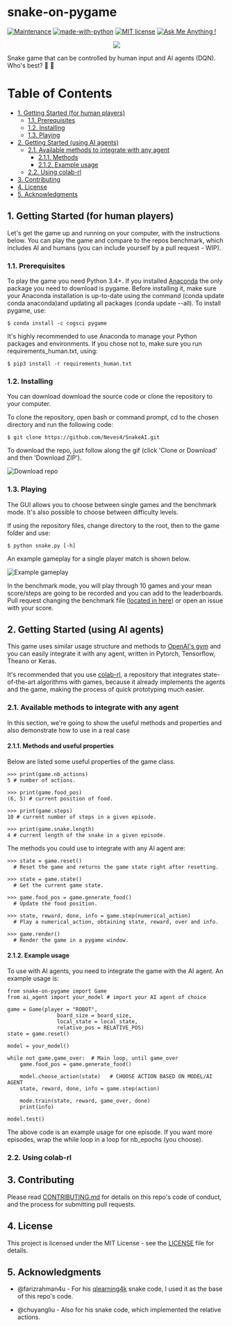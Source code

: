 snake-on-pygame
=================

[![Maintenance](https://img.shields.io/badge/Maintained%3F-yes-green.svg)](https://github.com/Neves4/snake-rl/graphs/commit-activity) [![made-with-python](https://img.shields.io/badge/Made%20with-Python-1f425f.svg)](https://www.python.org/) [![MIT license](https://img.shields.io/badge/License-MIT-blue.svg)](https://lbesson.mit-license.org/) [![Ask Me Anything !](https://img.shields.io/badge/Ask%20me-anything-1abc9c.svg)](https://GitHub.com/Neves4/ama)

<p align="center">
    <img src = "resources/images/snake_logo.png"/>
</p>

Snake game that can be controlled by human input and AI agents (DQN). Who's best? :snake: :robot:

Table of Contents
=================

* [1. Getting Started (for human players)](#getting_started-human)
    * [1.1. Prerequisites](#pre-req-human)
    * [1.2. Installing](#installing-human)
    * [1.3. Playing](#playing-human)
* [2. Getting Started (using AI agents)](#getting_started-ai)
    * [2.1. Available methods to integrate with any agent](#available-method)
        * [2.1.1. Methods](#methods)
        * [2.1.2. Example usage](#example-usage)
    * [2.2. Using colab-rl](#using-colab-rl)
* [3. Contributing](#contributing)
* [4. License](#license)
* [5. Acknowledgments](#acknowledgments)

## 1. Getting Started (for human players) <a name="getting-started-human"></a>

Let's get the game up and running on your computer, with the instructions below.
You can play the game and compare to the repos benchmark, which includes AI and
humans (you can include yourself by a pull request - WIP).

### 1.1. Prerequisites <a name="pre-req-human"></a>

To play the game you need Python 3.4+. If you installed [Anaconda](https://www.anaconda.com/) the only package
you need to download is pygame. Before installing it, make sure your Anaconda
installation is up-to-date using the command (conda update conda anaconda)and
updating all packages (conda update --all). To install pygame, use:

```
$ conda install -c cogsci pygame

```
It's highly recommended to use Anaconda to manage your Python packages and environments.
If you chose not to, make sure you run requirements_human.txt, using:

```
$ pip3 install -r requirements_human.txt
```

### 1.2. Installing <a name="installing-human"></a>

You can download download the source code or clone the repository to your computer.

To clone the repository, open bash or command prompt, cd to the chosen directory
and run the following code:

```
$ git clone https://github.com/Neves4/SnakeAI.git
```

To download the repo, just follow along the gif (click 'Clone or Download' and
then 'Download ZIP').

![Download repo](/resources/gifs/download_repo.gif)

### 1.3. Playing <a name="playing-human"></a>

The GUI allows you to choose between single games and the benchmark mode. It's
also possible to choose between difficulty levels.

If using the repository files, change directory to the root, then to the game folder
and use:

```
$ python snake.py [-h]
```

An example gameplay for a single player match is shown below.

![Example gameplay](/resources/gifs/gameplay.gif)

In the benchmark mode, you will play through 10 games and your mean score/steps
are going to be recorded and you can add to the leaderboards. Pull request
changing the benchmark file ([located in here](resources/scores.json)) or open an issue with your score.



## 2. Getting Started (using AI agents) <a name="getting-started-ai"></a>

This game uses similar usage structure and methods to [OpenAI's gym](https://github.com/openai/gym) and you
can easily integrate it with any agent, written in Pytorch, Tensorflow, Theano or Keras.

It's recommended that you use [colab-rl](https://github.com/Neves4/colab-rl), a repository that integrates
state-of-the-art algorithms with games, because it already implements the agents
and the game, making the process of quick prototyping much easier.

### 2.1. Available methods to integrate with any agent <a name="available-methods"></a>

In this section, we're going to show the useful methods and properties and also
demonstrate how to use in a real case

#### 2.1.1. Methods and useful properties <a name="methods"></a>

Below are listed some useful properties of the game class.

```
>>> print(game.nb_actions)
5 # number of actions.

>>> print(game.food_pos)
(6, 5) # current position of food.

>>> print(game.steps)
10 # current number of steps in a given episode.

>>> print(game.snake.length)
4 # current length of the snake in a given episode.
```

The methods you could use to integrate with any AI agent are:

```
>>> state = game.reset()
  # Reset the game and returns the game state right after resetting.

>>> state = game.state()
  # Get the current game state.

>>> game.food_pos = game.generate_food()
  # Update the food position.

>>> state, reward, done, info = game.step(numerical_action)
  # Play a numerical_action, obtaining state, reward, over and info.

>>> game.render()
  # Render the game in a pygame window.
```

#### 2.1.2. Example usage <a name="example-usage"></a>

To use with AI agents, you need to integrate the game with the AI agent. An
example usage is:

```
from snake-on-pygame import Game
from ai_agent import your_model # import your AI agent of choice

game = Game(player = "ROBOT",
                board_size = board_size,
                local_state = local_state,
                relative_pos = RELATIVE_POS)
state = game.reset()

model = your_model()

while not game.game_over:  # Main loop, until game_over
    game.food_pos = game.generate_food()

    model.choose_action(state)   # CHOOSE ACTION BASED ON MODEL/AI AGENT
    state, reward, done, info = game.step(action)

    mode.train(state, reward, game_over, done)
    print(info)

model.test()
```

The above code is an example usage for one episode. If you want more episodes,
wrap the while loop in a loop for nb_epochs (you choose).

### 2.2. Using colab-rl <a name="using-colab-rl"></a>

## 3. Contributing <a name="contributing"></a>

Please read [CONTRIBUTING.md](https://gist.github.com/PurpleBooth/b24679402957c63ec426) for details on this repo's code of conduct, and the process for submitting pull requests.

## 4. License <a name="license"></a>

This project is licensed under the MIT License - see the [LICENSE](LICENSE) file for details.

## 5. Acknowledgments <a name="acknowledgments"></a>

* @farizrahman4u - For his [qlearning4k](https://github.com/farizrahman4u/qlearning4k) snake code, I used it as the base of this repo's code.

* @chuyangliu - Also for his snake code, which implemented the relative actions.

